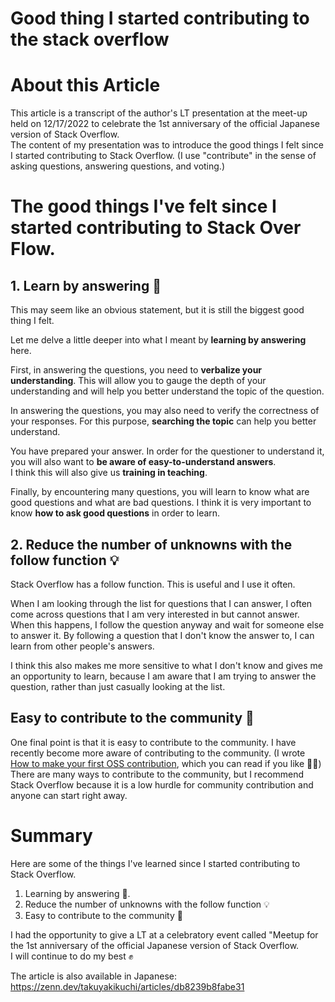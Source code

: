 # Good thing I started contributing to the stack overflow

# About this Article

This article is a transcript of the author's LT presentation at the meet-up held on 12/17/2022 to celebrate the 1st anniversary of the official Japanese version of Stack Overflow. <br>
The content of my presentation was to introduce the good things I felt since I started contributing to Stack Overflow. (I use "contribute" in the sense of asking questions, answering questions, and voting.)

# The good things I've felt since I started contributing to Stack Over Flow.

## 1\. Learn by answering 📖

This may seem like an obvious statement, but it is still the biggest good thing I felt.

Let me delve a little deeper into what I meant by **learning by answering** here.

First, in answering the questions, you need to **verbalize your understanding**. 
This will allow you to gauge the depth of your understanding and will help you better understand the topic of the question.

In answering the questions, you may also need to verify the correctness of your responses. For this purpose, **searching the topic** can help you better understand.

You have prepared your answer. In order for the questioner to understand it, you will also want to **be aware of easy-to-understand answers**.<br>
I think this will also give us **training in teaching**.

Finally, by encountering many questions, you will learn to know what are good questions and what are bad questions. I think it is very important to know **how to ask good questions** in order to learn.

## 2\. Reduce the number of unknowns with the follow function 💡

Stack Overflow has a follow function. This is useful and I use it often.

When I am looking through the list for questions that I can answer, I often come across questions that I am very interested in but cannot answer. When this happens, I follow the question anyway and wait for someone else to answer it. By following a question that I don't know the answer to, I can learn from other people's answers.

I think this also makes me more sensitive to what I don't know and gives me an opportunity to learn, because I am aware that I am trying to answer the question, rather than just casually looking at the list.

## Easy to contribute to the community 🙌

One final point is that it is easy to contribute to the community. I have recently become more aware of contributing to the community. (I wrote [How to make your first OSS contribution](https://takuyakikuchi.tech/how-to-make-your-first-oss-contribution), which you can read if you like 🙇🏻)<br>
There are many ways to contribute to the community, but I recommend Stack Overflow because it is a low hurdle for community contribution and anyone can start right away.

# Summary

Here are some of the things I've learned since I started contributing to Stack Overflow.

1.  Learning by answering 📖.
2.  Reduce the number of unknowns with the follow function 💡
3.  Easy to contribute to the community 🙌
    
I had the opportunity to give a LT at a celebratory event called "Meetup for the 1st anniversary of the official Japanese version of Stack Overflow. <br>
I will continue to do my best ✊

The article is also available in Japanese: https://zenn.dev/takuyakikuchi/articles/db8239b8fabe31
